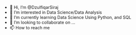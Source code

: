 - 👋 Hi, I’m @DzulfiqarSiraj
- 👀 I’m interested in Data Science/Data Analysis
- 🌱 I’m currently learning Data Science Using Python, and SQL
- 💞️ I’m looking to collaborate on ...
- 📫 How to reach me 

<!---
DzulfiqarSiraj/DzulfiqarSiraj is a ✨ special ✨ repository because its `README.md` (this file) appears on your GitHub profile.
You can click the Preview link to take a look at your changes.
--->
